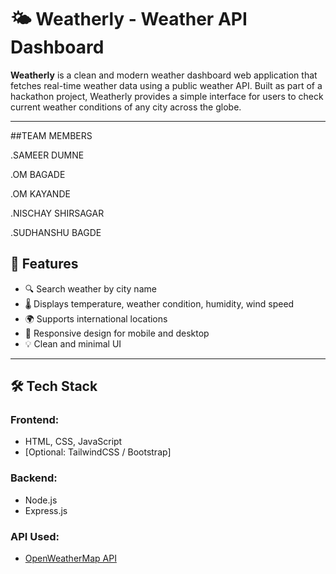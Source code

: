 # 🌤️ Weatherly - Weather API Dashboard

**Weatherly** is a clean and modern weather dashboard web application that fetches real-time weather data using a public weather API. Built as part of a hackathon project, Weatherly provides a simple interface for users to check current weather conditions of any city across the globe.

---

##TEAM MEMBERS

.SAMEER DUMNE

.OM BAGADE

.OM KAYANDE

.NISCHAY SHIRSAGAR

.SUDHANSHU BAGDE


## 🚀 Features

- 🔍 Search weather by city name
- 🌡️ Displays temperature, weather condition, humidity, wind speed
- 🌍 Supports international locations
- 📱 Responsive design for mobile and desktop
- 💡 Clean and minimal UI

---

## 🛠 Tech Stack

### Frontend:
- HTML, CSS, JavaScript
- [Optional: TailwindCSS / Bootstrap]

### Backend:
- Node.js
- Express.js

### API Used:
- [OpenWeatherMap API](https://openweathermap.org/api)
